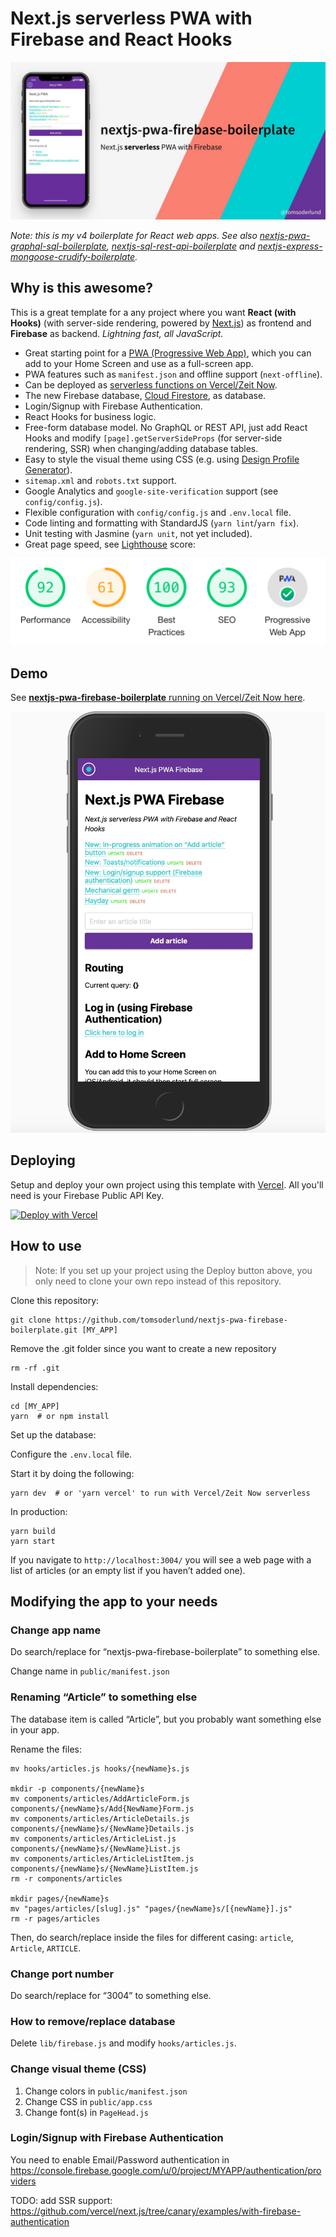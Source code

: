 # Next.js serverless PWA with Firebase and React Hooks

![nextjs-pwa-firebase-boilerplate demo on phone](docs/github_preview.jpg)

_Note: this is my v4 boilerplate for React web apps. See also [nextjs-pwa-graphql-sql-boilerplate](https://github.com/tomsoderlund/nextjs-pwa-graphql-sql-boilerplate), [nextjs-sql-rest-api-boilerplate](https://github.com/tomsoderlund/nextjs-sql-rest-api-boilerplate) and [nextjs-express-mongoose-crudify-boilerplate](https://github.com/tomsoderlund/nextjs-express-mongoose-crudify-boilerplate)._


## Why is this awesome?

This is a great template for a any project where you want **React (with Hooks)** (with server-side rendering, powered by [Next.js](https://github.com/zeit/next.js)) as frontend and **Firebase** as backend.
_Lightning fast, all JavaScript._

* Great starting point for a [PWA (Progressive Web App)](https://en.wikipedia.org/wiki/Progressive_web_applications), which you can add to your Home Screen and use as a full-screen app.
* PWA features such as `manifest.json` and offline support (`next-offline`).
* Can be deployed as [serverless functions on Vercel/Zeit Now](#deploying-serverless-on-vercelzeit-now).
* The new Firebase database, [Cloud Firestore](https://firebase.google.com/docs/firestore), as database.
* Login/Signup with Firebase Authentication.
* React Hooks for business logic.
* Free-form database model. No GraphQL or REST API, just add React Hooks and modify `[page].getServerSideProps` (for server-side rendering, SSR) when changing/adding database tables.
* Easy to style the visual theme using CSS (e.g. using [Design Profile Generator](https://tomsoderlund.github.io/design-profile-generator/)).
* `sitemap.xml` and `robots.txt` support.
* Google Analytics and `google-site-verification` support (see `config/config.js`).
* Flexible configuration with `config/config.js` and `.env.local` file.
* Code linting and formatting with StandardJS (`yarn lint`/`yarn fix`).
* Unit testing with Jasmine (`yarn unit`, not yet included).
* Great page speed, see [Lighthouse](https://developers.google.com/web/tools/lighthouse) score:

![Lighthouse score](docs/lighthouse_score.png)

## Demo

See [**nextjs-pwa-firebase-boilerplate** running on Vercel/Zeit Now here](https://nextjs-pwa-firebase-boilerplate.vercel.app/).

![nextjs-pwa-firebase-boilerplate demo on phone](docs/demo.jpg)

## Deploying

Setup and deploy your own project using this template with [Vercel](https://vercel.com). All you'll need is your Firebase Public API Key.

[![Deploy with Vercel](https://vercel.com/button)](https://vercel.com/import/git?s=https%3A%2F%2Fgithub.com%2Ftomsoderlund%2Fnextjs-pwa-firebase-boilerplate&env=NEXT_PUBLIC_FIREBASE_API_KEY&envDescription=Enter%20your%20public%20Firebase%20API%20Key&envLink=https://github.com/tomsoderlund/nextjs-pwa-firebase-boilerplate#deploying-with-vercel)

## How to use

> Note: If you set up your project using the Deploy button above, you only need to clone your own repo instead of this repository.

Clone this repository:

    git clone https://github.com/tomsoderlund/nextjs-pwa-firebase-boilerplate.git [MY_APP]

Remove the .git folder since you want to create a new repository

    rm -rf .git

Install dependencies:

    cd [MY_APP]
    yarn  # or npm install

Set up the database:

Configure the `.env.local` file.

Start it by doing the following:

    yarn dev  # or 'yarn vercel' to run with Vercel/Zeit Now serverless

In production:

    yarn build
    yarn start

If you navigate to `http://localhost:3004/` you will see a web page with a list of articles (or an empty list if you haven’t added one).

## Modifying the app to your needs

### Change app name

Do search/replace for “nextjs-pwa-firebase-boilerplate” to something else.

Change name in `public/manifest.json`

### Renaming “Article” to something else

The database item is called “Article”, but you probably want something else in your app.

Rename the files:

    mv hooks/articles.js hooks/{newName}s.js

    mkdir -p components/{newName}s
    mv components/articles/AddArticleForm.js components/{newName}s/Add{NewName}Form.js
    mv components/articles/ArticleDetails.js components/{newName}s/{NewName}Details.js
    mv components/articles/ArticleList.js components/{newName}s/{NewName}List.js
    mv components/articles/ArticleListItem.js components/{newName}s/{NewName}ListItem.js
    rm -r components/articles

    mkdir pages/{newName}s
    mv "pages/articles/[slug].js" "pages/{newName}s/[{newName}].js"
    rm -r pages/articles

Then, do search/replace inside the files for different casing: `article`, `Article`, `ARTICLE`.

### Change port number

Do search/replace for “3004” to something else.

### How to remove/replace database

Delete `lib/firebase.js` and modify `hooks/articles.js`.

### Change visual theme (CSS)

1. Change colors in `public/manifest.json`
2. Change CSS in `public/app.css`
3. Change font(s) in `PageHead.js`

### Login/Signup with Firebase Authentication

You need to enable Email/Password authentication in https://console.firebase.google.com/u/0/project/MYAPP/authentication/providers

TODO: add SSR support: https://github.com/vercel/next.js/tree/canary/examples/with-firebase-authentication
